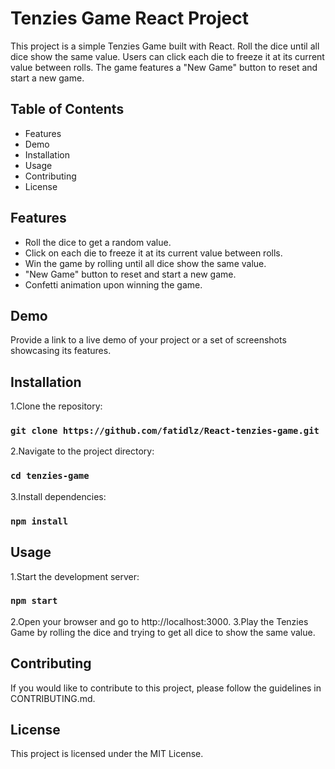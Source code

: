 # Tenzies Game React Project

This project is a simple Tenzies Game built with React. Roll the dice until all dice show the same value. Users can click each die to freeze it at its current value between rolls. The game features a "New Game" button to reset and start a new game.

## Table of Contents
* Features
* Demo
* Installation
* Usage
* Contributing
* License

## Features
* Roll the dice to get a random value.
* Click on each die to freeze it at its current value between rolls.
* Win the game by rolling until all dice show the same value.
* "New Game" button to reset and start a new game.
* Confetti animation upon winning the game.


## Demo
Provide a link to a live demo of your project or a set of screenshots showcasing its features.

## Installation
1.Clone the repository:
### `git clone https://github.com/fatidlz/React-tenzies-game.git`

2.Navigate to the project directory:
### `cd tenzies-game`

3.Install dependencies:
### `npm install`

## Usage
1.Start the development server:
### `npm start`
2.Open your browser and go to http://localhost:3000.
3.Play the Tenzies Game by rolling the dice and trying to get all dice to show the same value.

## Contributing
If you would like to contribute to this project, please follow the guidelines in CONTRIBUTING.md.

## License
This project is licensed under the MIT License.
